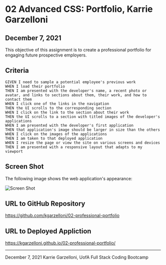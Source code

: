 
# 02 Advanced CSS: Portfolio, Karrie Garzelloni
## December 7, 2021

This objective of this assignment is to create a professional portfolio for engaging future prospective employers.

## Criteria

```
GIVEN I need to sample a potential employee's previous work
WHEN I load their portfolio
THEN I am presented with the developer's name, a recent photo or avatar, and links to sections about them, their work, and how to contact them
WHEN I click one of the links in the navigation
THEN the UI scrolls to the corresponding section
WHEN I click on the link to the section about their work
THEN the UI scrolls to a section with titled images of the developer's applications
WHEN I am presented with the developer's first application
THEN that application's image should be larger in size than the others
WHEN I click on the images of the applications
THEN I am taken to that deployed application
WHEN I resize the page or view the site on various screens and devices
THEN I am presented with a responsive layout that adapts to my viewport
```


## Screen Shot

The following image shows the web application's appearance:

![Screen Shot](https://user-images.githubusercontent.com/94555980/145158877-c8389d85-604d-4232-9ca2-2608fb7c98d6.png)


## URL to GitHub Repository
https://github.com/kgarzelloni/02-professional-portfolio

## URL to Deployed Appliction
https://kgarzelloni.github.io/02-professional-portfolio/

- - -
December 7, 2021 Karrie Garzelloni, UofA Full Stack Coding Bootcamp 
